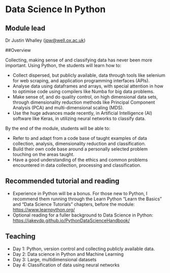 # Data Science In Python
## Module lead
Dr Justin Whalley (jpw@well.ox.ac.uk) 

##Overview

Collecting, making sense of and classifying data has never been more important. Using Python, the students will learn how to:

+ Collect dispersed, but publicly available, data through tools like selenium for web scraping, and application programming interfaces (APIs).
+ Analyse data using dataframes and arrays, with special attention in how to optimise code using compilers like Numba for big data problems.
+ Make sense of, and do quality control, on high dimensional data sets, through dimensionality reduction methods like Principal Component Analysis (PCA) and multi-dimensional scaling (MDS).
+ Use the huge advances made recently, in Artificial Intelligence (AI) software like Keras, in utilizing neural networks to classify data.

By the end of the module, students will be able to:  

+ Refer to and adapt from a code base of taught examples of data collection, analysis, dimensionality reduction and classification.
+ Build their own code base around a personally selected problem touching on the areas taught.
+ Have a good understanding of the ethics and common problems encountered in data collection, processing and classification.

## Recommended tutorial and reading
+ Experience in Python will be a bonus. For those new to Python, I recommend them running through the Learn Python “Learn the Basics” and “Data Science Tutorials” chapters, before the module: https://www.learnpython.org/ 
+ Optional reading for a fuller background to Data Science in Python: https://jakevdp.github.io/PythonDataScienceHandbook/

## Teaching
+ Day 1: Python, version control and collecting publicly available data.
+ Day 2: Data science in Python and Machine Learning
+ Day 3: Large, multidimensional datasets
+ Day 4: Classification of data using neural networks

